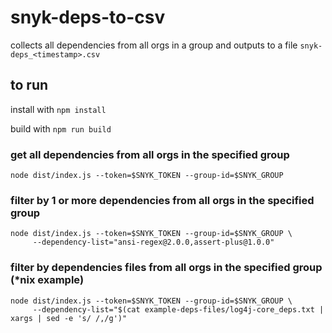# snyk-deps-to-csv

collects all dependencies from all orgs in a group and outputs to a file `snyk-deps_<timestamp>.csv`

## to run
install with `npm install`

build with `npm run build`

### get all dependencies from all orgs in the specified group
```
node dist/index.js --token=$SNYK_TOKEN --group-id=$SNYK_GROUP
```

### filter by 1 or more dependencies from all orgs in the specified group
```
node dist/index.js --token=$SNYK_TOKEN --group-id=$SNYK_GROUP \
     --dependency-list="ansi-regex@2.0.0,assert-plus@1.0.0"
```

### filter by dependencies files from all orgs in the specified group (*nix example)
```
node dist/index.js --token=$SNYK_TOKEN --group-id=$SNYK_GROUP \
     --dependency-list="$(cat example-deps-files/log4j-core_deps.txt | xargs | sed -e 's/ /,/g')"
```